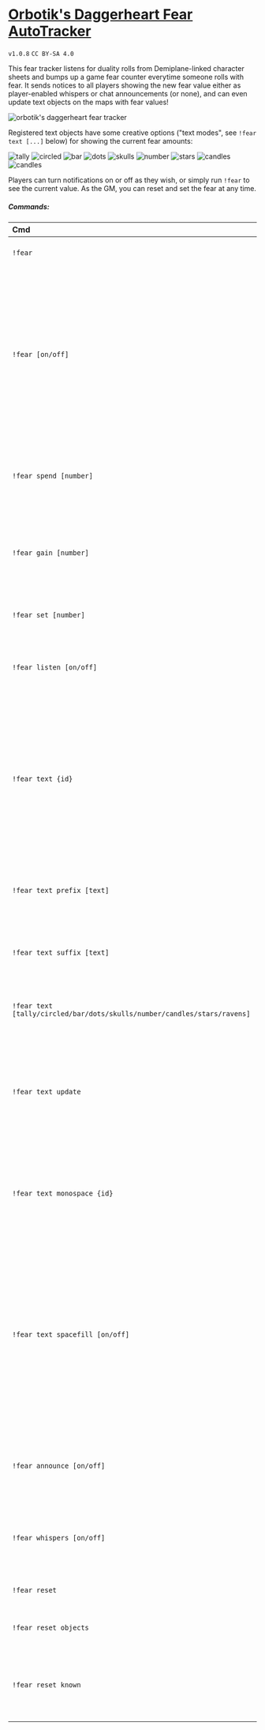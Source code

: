 # [Orbotik's Daggerheart Fear AutoTracker](https://github.com/orbotik/roll20-scripts)
`v1.0.8` `CC BY-SA 4.0`    

This fear tracker listens for duality rolls from Demiplane-linked character sheets and bumps up a game fear counter everytime someone rolls with fear. It sends notices to all players showing the new fear value either as player-enabled whispers or chat announcements (or none), and can even update text objects on the maps with fear values!

![orbotik's daggerheart fear tracker](https://raw.githubusercontent.com/orbotik/roll20-scripts/refs/heads/master/.repo/daggerheart-fear-tracker.webp)

Registered text objects have some creative options ("text modes", see `!fear text [...]` below) for showing the current fear amounts:

![tally](https://raw.githubusercontent.com/orbotik/roll20-scripts/refs/heads/master/.repo/daggerheart-fear-tracker-tally.webp)
![circled](https://raw.githubusercontent.com/orbotik/roll20-scripts/refs/heads/master/.repo/daggerheart-fear-tracker-circled.webp)
![bar](https://raw.githubusercontent.com/orbotik/roll20-scripts/refs/heads/master/.repo/daggerheart-fear-tracker-bar.webp)
![dots](https://raw.githubusercontent.com/orbotik/roll20-scripts/refs/heads/master/.repo/daggerheart-fear-tracker-dots.webp)
![skulls](https://raw.githubusercontent.com/orbotik/roll20-scripts/refs/heads/master/.repo/daggerheart-fear-tracker-skulls.webp)
![number](https://raw.githubusercontent.com/orbotik/roll20-scripts/refs/heads/master/.repo/daggerheart-fear-tracker-number.webp)
![stars](https://raw.githubusercontent.com/orbotik/roll20-scripts/refs/heads/master/.repo/daggerheart-fear-tracker-stars.webp)
![candles](https://raw.githubusercontent.com/orbotik/roll20-scripts/refs/heads/master/.repo/daggerheart-fear-tracker-candles.webp)
![candles](https://raw.githubusercontent.com/orbotik/roll20-scripts/refs/heads/master/.repo/daggerheart-fear-tracker-ravens.webp)

Players can turn notifications on or off as they wish, or simply run `!fear` to see the current value. As the GM, you can reset and set the fear at any time.

##### Commands:
| Cmd | Description |
|:-|:-|
| `!fear` | Reports the current fear counter value. |
| `!fear [on/off]` | Turns fear notices on or off (you only). Specifically, when a Demiplane duality roll with fear is detected, you will be sent a whisper by the game of the new fear counter value (if on). The default is `on` for all players. |
| `!fear spend [number]` | **GM-only.** Decreases the fear counter by 1, or optionally a specific number (to a minimum of 0). |
| `!fear gain [number]` | **GM-only.** Increases the fear counter by 1, or optionally a specific number (to a maximum of 12). |
| `!fear set [number]` | **GM-only.** Sets the fear to any number (0-999). |
| `!fear listen [on/off]` | **GM-only.** Turn the listener for Demiplane duality rolls on or off. This is "on" by default. |
| `!fear text {id}` | **GM-only.** Registers a text object to be updated with fear amount as it changes. The `{id}` is optional, and if omitted will set the selected text object. To stop the updating on a specific object, run the command again. |
| `!fear text prefix [text]` | **GM-only.** Specify (quoted) text to appear before the fear counter in text objects. |
| `!fear text suffix [text]` | **GM-only.** Specify (quoted) text to appear after the fear counter in text objects. |
| `!fear text [tally/circled/bar/dots/skulls/number/candles/stars/ravens]` | **GM-only.** Switches how the fear count is displayed in the text objects. |
| `!fear text update` | **GM-only.** Force the registered text objects to update with the current settings and fear value. This also lists the IDs of any registered text objects. |
| `!fear text monospace {id}` | **GM-only.** Sets the currently selected or specified (by ID) text object to use a fixed-width predictable font. |
| `!fear text spacefill [on/off]` | **GM-only.** Ensures the a uniform text length in text objects even when the fear value is low by filling unused character spots with a space. Paired with the monospace command this can help prevent the text objects from "jumping around" horizontally. |
| `!fear announce [on/off]` | **GM-only.** Globally sets announcements to *all* players on or off when the fear amount changes. |
| `!fear whispers [on/off]` | **GM-only.** Globally sets whispers to players on or off when the fear amount changes. |
| `!fear reset` | **GM-only.** Resets the fear counter to `0`. |
| `!fear reset objects` | **GM-only.** Clears all fear-tracking object registrations. |
| `!fear reset known` | **GM-only.** Clears the known player list (players will re-receive the welcome message). |
